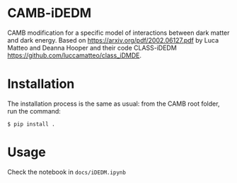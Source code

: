 # CAMB-iDEDM
CAMB modification for a specific model of interactions between dark matter and dark energy. Based on <https://arxiv.org/pdf/2002.06127.pdf> by Luca Matteo and Deanna Hooper and their code CLASS-iDEDM <https://github.com/luccamatteo/class_iDMDE>.

# Installation
The installation process is the same as usual: from the CAMB root folder, run the command:

```console
$ pip install .
```

# Usage
Check the notebook in  `docs/iDEDM.ipynb`